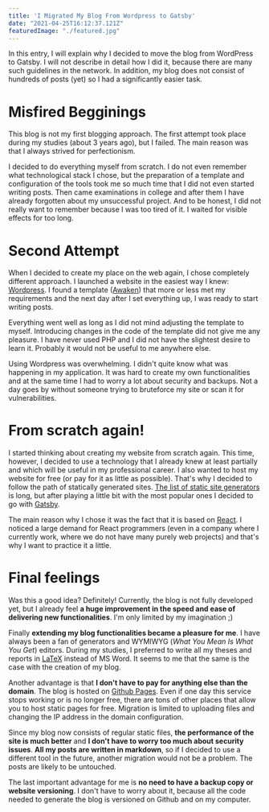 ```yaml
---
title: 'I Migrated My Blog From Wordpress to Gatsby'
date: "2021-04-25T16:12:37.121Z"
featuredImage: "./featured.jpg"
---
```


[Wordpress]: https://wordpress.org/
[Awaken]: https://wordpress.org/themes/awaken/
[Jamstack]: https://jamstack.org/generators/
[Gatsby]: https://www.gatsbyjs.com/
[React]: https://reactjs.org/
[LaTeX]: https://www.latex-project.org/
[GithubPages]: https://pages.github.com/

In this entry, I will explain why I decided to move the blog from WordPress to Gatsby. 
I will not describe in detail how I did it, because there are many such guidelines in the network. 
In addition, my blog does not consist of hundreds of posts (yet) so I had a significantly easier task.

# Misfired Begginings

This blog is not my first blogging approach. 
The first attempt took place during my studies (about 3 years ago), but I failed.
The main reason was that I always strived for perfectionism.

I decided to do everything myself from scratch.
I do not even remember what technological stack I chose, 
but the preparation of a template and configuration of the tools took me so much time 
that I did not even started writing posts.
Then came examinations in college and after them I have already forgotten about my unsuccessful project.
And to be honest, I did not really want to remember because I was too tired of it. 
I waited for visible effects for too long.

# Second Attempt

When I decided to create my place on the web again, I chose completely different approach.
I launched a website in the easiest way I knew: [Wordpress].
I found a template ([Awaken]) that more or less met my requirements 
and the next day after I set everything up, I was ready to start writing posts.

Everything went well as long as I did not mind adjusting the template to myself. 
Introducing changes in the code of the template did not give me any pleasure. 
I have never used PHP and I did not have the slightest desire to learn it. 
Probably it would not be useful to me anywhere else.

Using Wordpress was overwhelming. 
I didn't quite know what was happening in my application. 
It was hard to create my own functionalities and at the same time I had to worry a lot about security and backups.
Not a day goes by without someone trying to bruteforce my site or scan it for vulnerabilities.

# From scratch again!

I started thinking about creating my website from scratch again. 
This time, however, I decided to use a technology that I already knew at least partially 
and which will be useful in my professional career.
I also wanted to host my website for free (or pay for it as little as possible). 
That's why I decided to follow the path of statically generated sites.
[The list of static site generators][Jamstack] is long, 
but after playing a little bit with the most popular ones I decided to go with [Gatsby].

The main reason why I chose it was the fact that it is based on [React].
I noticed a large demand for React programmers 
(even in a company where I currently work, where we do not have many purely web projects)
and that's why I want to practice it a little.

# Final feelings

Was this a good idea? Definitely! 
Currently, the blog is not fully developed yet, 
but I already feel **a huge improvement in the speed and ease of delivering new functionalities**.
I'm only limited by my imagination ;)

Finally **extending my blog functionalities became a pleasure for me**.
I have always been a fan of generators and WYMIWYG (*What You Mean Is What You Get*) editors. 
During my studies, I preferred to write all my theses and reports in [LaTeX] instead of MS Word. 
It seems to me that the same is the case with the creation of my blog.

Another advantage is that **I don't have to pay for anything else than the domain**.
The blog is hosted on [Github Pages][GithubPages]. 
Even if one day this service stops working or is no longer free, 
there are tons of other places that allow you to host static pages for free. 
Migration is limited to uploading files and changing the IP address in the domain configuration.

Since my blog now consists of regular static files, **the performance of the site is much better**
and **I don't have to worry too much about security issues**. 
**All my posts are written in markdown**, so if I decided to use a different tool in the future, another migration would not be a problem. 
The posts are likely to be untouched.

The last important advantage for me is **no need to have a backup copy or website versioning**. 
I don't have to worry about it, because all the code needed to generate the blog is versioned on Github and on my computer.
